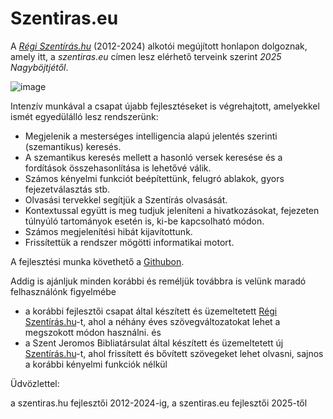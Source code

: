 # Szentiras.eu

A *[Régi Szentírás.hu](https://regi.szentiras.hu)* (2012-2024) alkotói megújított honlapon dolgoznak, amely itt, a *szentiras.eu* címen lesz elérhető terveink szerint *2025 Nagyböjtjétől*.

![image](https://github.com/user-attachments/assets/ec3b07bf-5425-4c1d-81d8-3d4ac36b8ee6)


Intenzív munkával a csapat újabb fejlesztéseket is végrehajtott, amelyekkel ismét egyedülálló lesz rendszerünk:

- Megjelenik a mesterséges intelligencia alapú jelentés szerinti (szemantikus) keresés.
- A szemantikus keresés mellett a hasonló versek keresése és a fordítások összehasonlítása is lehetővé válik.
- Számos kényelmi funkciót beépítettünk, felugró ablakok, gyors fejezetválasztás stb.
- Olvasási tervekkel segítjük a Szentírás olvasását.
- Kontextussal együtt is meg tudjuk jeleníteni a hivatkozásokat, fejezeten túlnyúló tartományok esetén is, ki-be kapcsolható módon.
- Számos megjelenítési hibát kijavítottunk.
- Frissítettük a rendszer mögötti informatikai motort.

A fejlesztési munka követhető a [Githubon](https://github.com/szentjozsefhackathon/szentiras.hu).

Addig is ajánljuk minden korábbi és reméljük továbbra is velünk maradó felhasználónk figyelmébe

- a korábbi fejlesztői csapat által készített és üzemeltetett [Régi Szentírás.hu](https://regi.szentiras.hu)-t, ahol a néhány éves szövegváltozatokat lehet a megszokott módon használni.
és
- a Szent Jeromos Bibliatársulat által készített és üzemeltetett új [Szentírás.hu](https://szentiras.hu)-t, ahol frissített és bővített szövegeket lehet olvasni, sajnos a korábbi kényelmi funkciók nélkül

Üdvözlettel:

a szentiras.hu fejlesztői 2012-2024-ig, a szentiras.eu fejlesztői 2025-től
